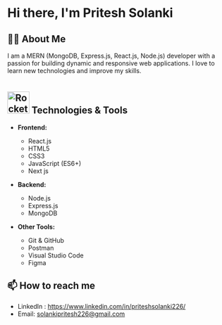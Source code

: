 # Hi there, I'm Pritesh Solanki

## 👨‍💻 About Me
I am a MERN (MongoDB, Express.js, React.js, Node.js) developer with a passion for building dynamic and responsive web applications. I love to learn new technologies and improve my skills.

## <img src="https://media.tenor.com/QhRvvwpCdVoAAAAi/rocket.gif" width="50" height="50" alt="Rocket GIF" style="margin-top: 10px;"> Technologies & Tools
  - **Frontend:**
    - React.js                                       
    - HTML5
    - CSS3
    - JavaScript (ES6+)
    - Next js
 - **Backend:**       
    - Node.js
    - Express.js
    - MongoDB

 - **Other Tools:**
    - Git & GitHub
    - Postman
    - Visual Studio Code
    - Figma
   

## 📫 How to reach me
- LinkedIn : https://www.linkedin.com/in/priteshsolanki226/
- Email: solankipritesh226@gmail.com

